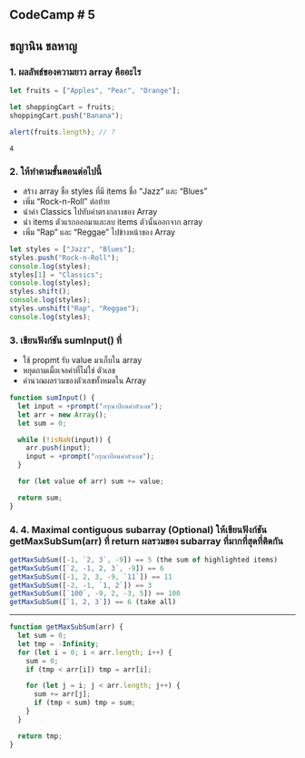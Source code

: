 ## CodeCamp # 5

## ชญานิน ชลหาญ

### 1. ผลลัพธ์ของความยาว array คืออะไร

```javascript
let fruits = ["Apples", "Pear", "Orange"];

let shoppingCart = fruits;
shoppingCart.push("Banana");

alert(fruits.length); // ?
```

`4`

### 2. ให้ทำตามขั้นตอนต่อไปนี้

- สร้าง array ชื่อ styles ที่มี items ชื่อ “Jazz” และ “Blues”
- เพิ่ม “Rock-n-Roll” ต่อท้าย
- นำค่า Classics ไปทับค่าตรงกลางของ Array
- นำ items ตัวแรกออกมาและลบ items ตัวนั้นออกจาก array
- เพิ่ม “Rap” และ “Reggae” ไปข้างหน้าของ Array

```javascript
let styles = ["Jazz", "Blues"];
styles.push("Rock-n-Roll");
console.log(styles);
styles[1] = "Classics";
console.log(styles);
styles.shift();
console.log(styles);
styles.unshift("Rap", "Reggae");
console.log(styles);
```

### 3. เขียนฟังก์ชัน sumInput() ที่

- ใช้ propmt รับ value มาเก็บใน array
- หยุดถามเมื่อเจอค่าที่ไม่ใช่ ตัวเลข
- คำนวณผลรวมของตัวเลขทั้งหมดใน Array

```javascript
function sumInput() {
  let input = +prompt("กรุณาป้อนค่าตัวเลข");
  let arr = new Array();
  let sum = 0;

  while (!isNaN(input)) {
    arr.push(input);
    input = +prompt("กรุณาป้อนค่าตัวเลข");
  }

  for (let value of arr) sum += value;

  return sum;
}
```

### 4. 4. Maximal contiguous subarray (**Optional**) ให้เขียนฟังก์ชัน getMaxSubSum(arr) ที่ return ผลรวมของ subarray ที่มากที่สุดที่ติดกัน

```javascript
getMaxSubSum([-1, `2, 3`, -9]) == 5 (the sum of highlighted items)
getMaxSubSum([`2, -1, 2, 3`, -9]) == 6
getMaxSubSum([-1, 2, 3, -9, `11`]) == 11
getMaxSubSum([-2, -1, `1, 2`]) == 3
getMaxSubSum([`100`, -9, 2, -3, 5]) == 100
getMaxSubSum([`1, 2, 3`]) == 6 (take all)
```

---

```javascript
function getMaxSubSum(arr) {
  let sum = 0;
  let tmp = -Infinity;
  for (let i = 0; i < arr.length; i++) {
    sum = 0;
    if (tmp < arr[i]) tmp = arr[i];

    for (let j = i; j < arr.length; j++) {
      sum += arr[j];
      if (tmp < sum) tmp = sum;
    }
  }

  return tmp;
}
```
